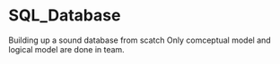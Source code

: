 # SQL_Database
Building up a sound database from scatch
Only comceptual model and logical model are done in team.

